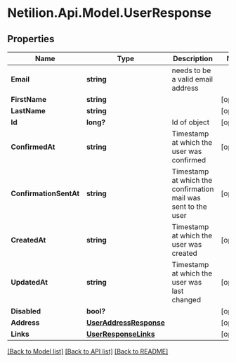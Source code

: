 # Netilion.Api.Model.UserResponse
## Properties

Name | Type | Description | Notes
------------ | ------------- | ------------- | -------------
**Email** | **string** | needs to be a valid email address | 
**FirstName** | **string** |  | [optional] 
**LastName** | **string** |  | [optional] 
**Id** | **long?** | Id of object | [optional] 
**ConfirmedAt** | **string** | Timestamp at which the user was confirmed | [optional] 
**ConfirmationSentAt** | **string** | Timestamp at which the confirmation mail was sent to the user | [optional] 
**CreatedAt** | **string** | Timestamp at which the user was created | [optional] 
**UpdatedAt** | **string** | Timestamp at which the user was last changed | [optional] 
**Disabled** | **bool?** |  | [optional] 
**Address** | [**UserAddressResponse**](UserAddressResponse.md) |  | [optional] 
**Links** | [**UserResponseLinks**](UserResponseLinks.md) |  | [optional] 

[[Back to Model list]](../README.md#documentation-for-models) [[Back to API list]](../README.md#documentation-for-api-endpoints) [[Back to README]](../README.md)

